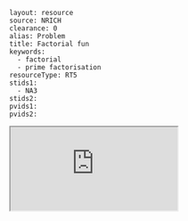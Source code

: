 ````
layout: resource
source: NRICH
clearance: 0
alias: Problem
title: Factorial fun
keywords:
  - factorial
  - prime factorisation
resourceType: RT5
stids1:
  - NA3
stids2:
pvids1:
pvids2:

````

<div class="row-fluid">
<iframe src="http://nrich.maths.org/1950?mobile=1" class="span12 nrich-embed"></iframe>
</div>
